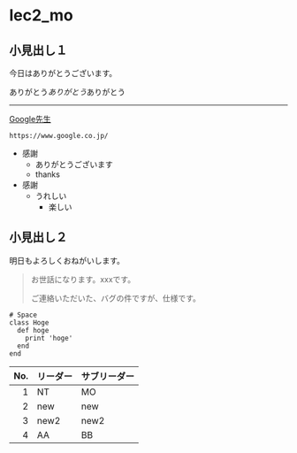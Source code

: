 ﻿# lec2_mo

## 小見出し１
今日はありがとうございます。

ありがとう*ありがとう*ありがとう
***
[Google先生](https://www.google.co.jp/)

    https://www.google.co.jp/

- 感謝
  - ありがとうございます
  - thanks
- 感謝
  - うれしい
    - 楽しい

## 小見出し２
明日もよろしくおねがいします。
> お世話になります。xxxです。
> 
> ご連絡いただいた、バグの件ですが、仕様です。

    # Space
    class Hoge
      def hoge
        print 'hoge'
      end
    end

|No.|リーダー|サブリーダー|
|--:|:--|:--|
|1|NT|MO|
|2|new|new|
|3|new2|new2|
|4|AA|BB|


